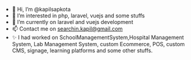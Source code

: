 - 👋 Hi, I’m @kapilsapkota
- 👀 I’m interested in php, laravel, vuejs and some stuffs
- 🌱 I’m currently on laravel and vuejs development
- 📫 Contact me on searchin.kapil@gmail.com
- ✨ I had worked on SchoolManagementSystem,Hospital Management System, Lab Management System, custom Ecommerce, POS, custom CMS, signage, learning platforms and some other stuffs.

<!---
kapilsapkota/kapilsapkota is a ✨ special ✨ repository because its `README.md` (this file) appears on your GitHub profile.
You can click the Preview link to take a look at your changes.
--->
